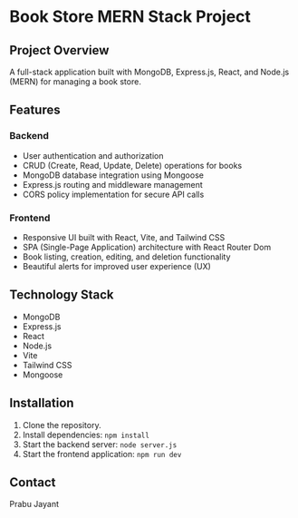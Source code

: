 # Book Store MERN Stack Project

## Project Overview

A full-stack application built with MongoDB, Express.js, React, and Node.js (MERN) for managing a book store.


## Features


### Backend


* User authentication and authorization
* CRUD (Create, Read, Update, Delete) operations for books
* MongoDB database integration using Mongoose
* Express.js routing and middleware management
* CORS policy implementation for secure API calls


### Frontend


* Responsive UI built with React, Vite, and Tailwind CSS
* SPA (Single-Page Application) architecture with React Router Dom
* Book listing, creation, editing, and deletion functionality
* Beautiful alerts for improved user experience (UX)


## Technology Stack


* MongoDB
* Express.js
* React
* Node.js
* Vite
* Tailwind CSS
* Mongoose


## Installation


1. Clone the repository.
2. Install dependencies: `npm install`
3. Start the backend server: `node server.js`
4. Start the frontend application: `npm run dev`


## Contact


Prabu Jayant
